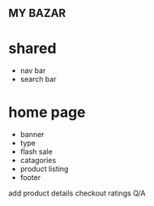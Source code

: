 ## MY BAZAR

# shared

- nav bar
- search bar

# home page

- banner
- type
- flash sale
- catagories
- product listing
- footer

add product
details
checkout
ratings
Q/A
